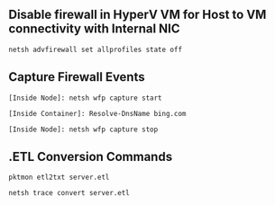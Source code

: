 ## Disable firewall in HyperV VM for Host to VM connectivity with Internal NIC ##
```
netsh advfirewall set allprofiles state off
```

## Capture Firewall Events ##
```
[Inside Node]: netsh wfp capture start

[Inside Container]: Resolve-DnsName bing.com

[Inside Node]: netsh wfp capture stop
```

## .ETL Conversion Commands ##
```
pktmon etl2txt server.etl

netsh trace convert server.etl
```
